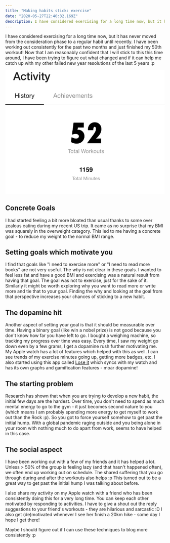 ```yaml
---
title: "Making habits stick: exercise"
date: "2020-05-27T22:40:32.169Z"
description: I have considered exercising for a long time now, but it has never moved from the consideration phase to a regular habit until recently. I have been working out consistently for the past two months and just finished my 50th workout! Now that I am reasonably confident that I will stick to this this time around, I have been trying to figure out what changed and if it can help me catch up with my other failed new year resolutions of the last 5 years :p
---
```


I have considered exercising for a long time now, but it has never moved from the consideration phase to a regular habit until recently. I have been working out consistently for the past two months and just finished my 50th workout! Now that I am reasonably confident that I will stick to this this time around, I have been trying to figure out what changed and if it can help me catch up with my other failed new year resolutions of the last 5 years :p

![Nike workout history](./ntc-activity.jpeg)

## Concrete Goals

I had started feeling a bit more bloated than usual thanks to some over zealous eating during my recent US trip. It came as no surprise that my BMI was squarely in the overweight category. This led to me having a concrete goal - to reduce my weight to the normal BMI range.

## Setting goals which motivate you

I find that goals like "I need to exercise more" or "I need to read more books" are not very useful. The _why_ is not clear in these goals. I wanted to feel less fat and have a good BMI and exercising was a natural result from having that goal. The goal was not to exercise, just for the sake of it. Similarly it might be worth exploring why you want to read more or write more and tie that to your goal. Finding the why and looking at the goal from that perspective increases your chances of sticking to a new habit.

## The dopamine hit

Another aspect of setting your goal is that it should be measurable over time. Having a binary goal (like win a nobel prize) is not good because you don't know how far you have left to go. I bought a weighing machine, so tracking my progress over time was easy. Every time, I saw my weight go down even by a few grams, I get a dopamine rush further motivating me. My Apple watch has a lot of features which helped with this as well. I can see trends of my exercise minutes going up, getting more badges, etc. I also started using this app called [Lose it](https://www.loseit.com/) which syncs with my watch and has its own graphs and gamification features - moar dopamine!

## The starting problem

Research has shown that when you are trying to develop a new habit, the initial few days are the hardest. Over time, you don't need to spend as much mental energy to go to the gym - it just becomes second nature to you (which means I am probably spending more energy to get myself to work out than the Rock :p). So you got to force yourself somehow to get past the initial hump. With a global pandemic raging outside and you being alone in your room with nothing much to do apart from work, seems to have helped in this case.

## The social aspect

I have been working out with a few of my friends and it has helped a lot. Unless > 50% of the group is feeling lazy (and that hasn't happened often), we often end up working out on schedule. The shared suffering that you go through during and after the workouts also helps :p This turned out to be a great way to get past the initial hump I was talking about before.

I also share my activity on my Apple watch with a friend who has been consistently doing this for a very long time. You can keep each other motivated by responding to activities. I have to give a shout out the reply suggestions to your friend's workouts - they are hilarious and sarcastic :D I also get (de)motivated whenever I see her finish a 20km hike - some day I hope I get there!

Maybe I should figure out if I can use these techniques to blog more consistently :p
